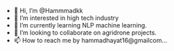 - 👋 Hi, I’m @Hammmadkk
- 👀 I’m interested in high tech industry
- 🌱 I’m currently learning NLP machine learning.
- 💞️ I’m looking to collaborate on agridrone projects.
- 📫 How to reach me by hammadhayat16@gmailcom...

<!---
Hammmadkk/Hammmadkk is a ✨ special ✨ repository because its `README.md` (this file) appears on your GitHub profile.
You can click the Preview link to take a look at your changes.
--->
